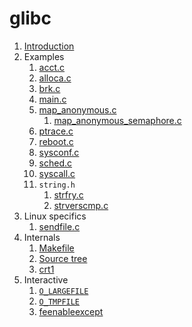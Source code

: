 # glibc

1.  [Introduction](introduction.md)
1.  Examples
    1.  [acct.c](acct.c)
    1.  [alloca.c](alloca.c)
    1.  [brk.c](brk.c)
    1.  [main.c](main.c)
    1.  [map_anonymous.c](map_anonymous.c)
        1.  [map_anonymous_semaphore.c](interactive/map_anonymous_semaphore.c)
    1.  [ptrace.c](ptrace.c)
    1.  [reboot.c](reboot.c.off)
    1.  [sysconf.c](sysconf.c)
    1.  [sched.c](sched.c)
    1.  [syscall.c](syscall.c)
    1.  `string.h`
        1.  [strfry.c](strfry.c)
        1.  [strverscmp.c](strverscmp.c)
1.  Linux specifics
    1.  [sendfile.c](sendfile.c)
1.  Internals
    1.  [Makefile](makefile.md)
    1.  [Source tree](source-tree.md)
    1.  [crt1](crt1.md)
1.  Interactive
    1. [`O_LARGEFILE`](interactive/o_largefile.c)
    1. [`O_TMPFILE`](interactive/o_tmpfile.c)
    1. [feenableexcept](interactive/feenableexcept.cpp)
